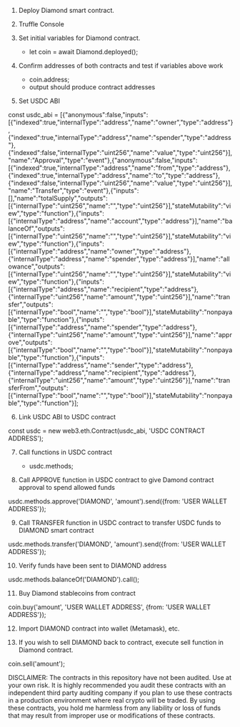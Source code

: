1. Deploy Diamond smart contract.

2. Truffle Console

3. Set initial variables for Diamond contract.
	- let coin = await Diamond.deployed();

4. Confirm addresses of both contracts and test if variables above work
	- coin.address;
	- output should produce contract addresses

5. Set USDC ABI 

const usdc_abi = [{"anonymous":false,"inputs":[{"indexed":true,"internalType":"address","name":"owner","type":"address"},{"indexed":true,"internalType":"address","name":"spender","type":"address"},{"indexed":false,"internalType":"uint256","name":"value","type":"uint256"}],"name":"Approval","type":"event"},{"anonymous":false,"inputs":[{"indexed":true,"internalType":"address","name":"from","type":"address"},{"indexed":true,"internalType":"address","name":"to","type":"address"},{"indexed":false,"internalType":"uint256","name":"value","type":"uint256"}],"name":"Transfer","type":"event"},{"inputs":[],"name":"totalSupply","outputs":[{"internalType":"uint256","name":"","type":"uint256"}],"stateMutability":"view","type":"function"},{"inputs":[{"internalType":"address","name":"account","type":"address"}],"name":"balanceOf","outputs":[{"internalType":"uint256","name":"","type":"uint256"}],"stateMutability":"view","type":"function"},{"inputs":[{"internalType":"address","name":"owner","type":"address"},{"internalType":"address","name":"spender","type":"address"}],"name":"allowance","outputs":[{"internalType":"uint256","name":"","type":"uint256"}],"stateMutability":"view","type":"function"},{"inputs":[{"internalType":"address","name":"recipient","type":"address"},{"internalType":"uint256","name":"amount","type":"uint256"}],"name":"transfer","outputs":[{"internalType":"bool","name":"","type":"bool"}],"stateMutability":"nonpayable","type":"function"},{"inputs":[{"internalType":"address","name":"spender","type":"address"},{"internalType":"uint256","name":"amount","type":"uint256"}],"name":"approve","outputs":[{"internalType":"bool","name":"","type":"bool"}],"stateMutability":"nonpayable","type":"function"},{"inputs":[{"internalType":"address","name":"sender","type":"address"},{"internalType":"address","name":"recipient","type":"address"},{"internalType":"uint256","name":"amount","type":"uint256"}],"name":"transferFrom","outputs":[{"internalType":"bool","name":"","type":"bool"}],"stateMutability":"nonpayable","type":"function"}];

6. Link USDC ABI to USDC contract

const usdc = new web3.eth.Contract(usdc_abi, 'USDC CONTRACT ADDRESS');

7. Call functions in USDC contract
	- usdc.methods;

8. Call APPROVE function in USDC contract to give Damond contract approval to spend allowed funds

usdc.methods.approve('DIAMOND', 'amount').send({from: 'USER WALLET ADDRESS'});

9. Call TRANSFER function in USDC contract to transfer USDC funds to DIAMOND smart contract

usdc.methods.transfer('DIAMOND', 'amount').send({from: 'USER WALLET ADDRESS'});

10. Verify funds have been sent to DIAMOND address

usdc.methods.balanceOf('DIAMOND').call();

11. Buy Diamond stablecoins from contract

coin.buy('amount', 'USER WALLET ADDRESS', {from: 'USER WALLET ADDRESS'});

12. Import DIAMOND contract into wallet (Metamask), etc.

13. If you wish to sell DIAMOND back to contract, execute sell function in Diamond contract.

coin.sell('amount'); 

DISCLAIMER: The contracts in this repository have not been audited. Use at your own risk. It is highly recommended you audit these contracts with an independent third party auditing company if you plan to use these contracts in a production environment where real crypto will be traded. By using these contracts, you hold me harmless from any liability or loss of funds that may result from improper use or modifications of these contracts. 
